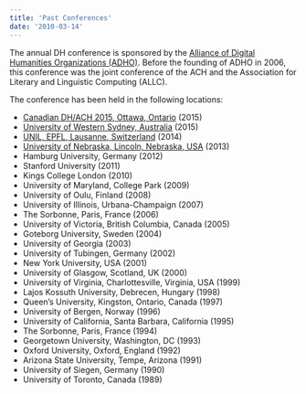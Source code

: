 ```yaml
---
title: 'Past Conferences'
date: '2010-03-14'
---
```

The annual DH conference is sponsored by the [Alliance of Digital Humanities Organizations (ADHO)](http://www.digitalhumanities.org/). Before the founding of ADHO in 2006, this conference was the joint conference of the ACH and the Association for Literary and Linguistic Computing (ALLC).

The conference has been held in the following locations:

- [Canadian DH/ACH 2015, Ottawa, Ontario](http://ach.org/news/2014/10/joint-ach-canadian-dh-conference-2015/) (2015)
- [University of Western Sydney, Australia](http://dh2015.org/) (2015)
- [UNIL, EPFL, Lausanne, Switzerland](http://ach.org/news/2014/06/digital-humanities-2014/) (2014)
- [University of Nebraska, Lincoln, Nebraska, USA](http://ach.org/news/2013/05/digital-humanities-2013/) (2013)
- Hamburg University, Germany (2012)
- Stanford University (2011)
- Kings College London (2010)
- University of Maryland, College Park (2009)
- University of Oulu, Finland (2008)
- University of Illinois, Urbana-Champaign (2007)
- The Sorbonne, Paris, France (2006)
- University of Victoria, British Columbia, Canada (2005)
- Goteborg University, Sweden (2004)
- University of Georgia (2003)
- University of Tubingen, Germany (2002)
- New York University, USA (2001)
- University of Glasgow, Scotland, UK (2000)
- University of Virginia, Charlottesville, Virginia, USA (1999)
- Lajos Kossuth University, Debrecen, Hungary (1998)
- Queen’s University, Kingston, Ontario, Canada (1997)
- University of Bergen, Norway (1996)
- University of California, Santa Barbara, California (1995)
- The Sorbonne, Paris, France (1994)
- Georgetown University, Washington, DC (1993)
- Oxford University, Oxford, England (1992)
- Arizona State University, Tempe, Arizona (1991)
- University of Siegen, Germany (1990)
- University of Toronto, Canada (1989)